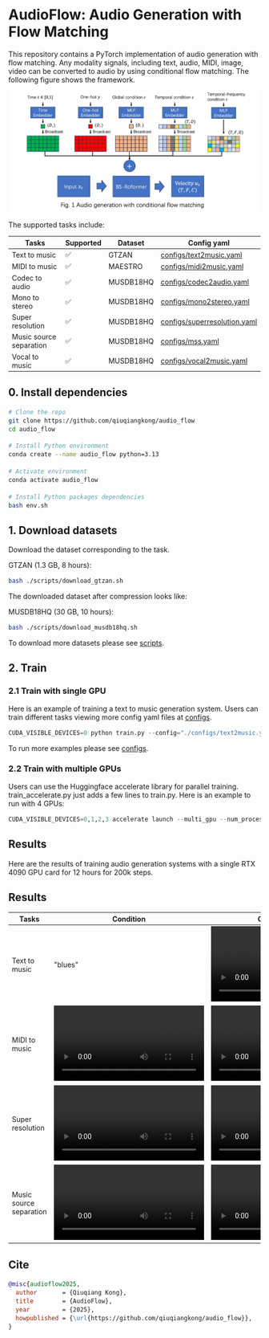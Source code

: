 # AudioFlow: Audio Generation with Flow Matching

This repository contains a PyTorch implementation of audio generation with flow matching. Any modality signals, including text, audio, MIDI, image, video can be converted to audio by using conditional flow matching. The following figure shows the framework.

![Framework](./assets/framework.png)

The supported tasks include:

| Tasks                   | Supported    | Dataset    | Config yaml                                                  |
|-------------------------|--------------|------------|--------------------------------------------------------------|
| Text to music           | ✅           | GTZAN      | [configs/text2music.yaml](configs/text2music.yaml)           |
| MIDI to music           | ✅           | MAESTRO    | [configs/midi2music.yaml](configs/midi2music.yaml)           |
| Codec to audio          | ✅           | MUSDB18HQ  | [configs/codec2audio.yaml](configs/codec2audio.yaml)         |
| Mono to stereo          | ✅           | MUSDB18HQ  | [configs/mono2stereo.yaml](configs/mono2stereo.yaml)         |
| Super resolution        | ✅           | MUSDB18HQ  | [configs/superresolution.yaml](configs/superresolution.yaml) |
| Music source separation | ✅           | MUSDB18HQ  | [configs/mss.yaml](configs/mss.yaml)                         |
| Vocal to music          | ✅           | MUSDB18HQ  | [configs/vocal2music.yaml](configs/vocal2music.yaml)         |


## 0. Install dependencies

```bash
# Clone the repo
git clone https://github.com/qiuqiangkong/audio_flow
cd audio_flow

# Install Python environment
conda create --name audio_flow python=3.13

# Activate environment
conda activate audio_flow

# Install Python packages dependencies
bash env.sh
```

## 1. Download datasets

Download the dataset corresponding to the task. 

GTZAN (1.3 GB, 8 hours):

```bash
bash ./scripts/download_gtzan.sh
```

The downloaded dataset after compression looks like:

MUSDB18HQ (30 GB, 10 hours):

```bash
bash ./scripts/download_musdb18hq.sh
```

To download more datasets please see [scripts](scripts).

## 2. Train

### 2.1 Train with single GPU

Here is an example of training a text to music generation system. Users can train different tasks viewing more config yaml files at [configs](configs).

```python
CUDA_VISIBLE_DEVICES=0 python train.py --config="./configs/text2music.yaml"
```

To run more examples please see [configs](configs).

### 2.2 Train with multiple GPUs

Users can use the Huggingface accelerate library for parallel training. train_accelerate.py just adds a few lines to train.py. Here is an example to run with 4 GPUs:

```python
CUDA_VISIBLE_DEVICES=0,1,2,3 accelerate launch --multi_gpu --num_processes 4 train_accelerate.py --config="./configs/text2music.yaml"
```

## Results

Here are the results of training audio generation systems with a single RTX 4090 GPU card for 12 hours for 200k steps.

## Results

| Tasks                   | Condition    | Generated audio | Ground truth |
|-------------------------|--------------|-----------------|--------------|
| Text to music           | "blues"      | <video src=https://github.com/user-attachments/assets/1a62cb11-fdec-445a-a38c-3f5d9f82748e autoplay controls></video> | N.A.         |
| MIDI to music           | <video src=https://github.com/user-attachments/assets/81ce572a-f0da-4b69-bdd3-5be9d0c3e4d5> | <video src=https://github.com/user-attachments/assets/5f21234e-dc02-4b2a-b0f2-43d9d24d5775> | <video src=https://github.com/user-attachments/assets/6cecccd7-31f7-43da-a601-9cfc4e7e617f> |
| Super resolution        | <video src=https://github.com/user-attachments/assets/47d4428f-cdb5-400a-9257-15679f4de86f> | <video src=https://github.com/user-attachments/assets/13021a63-7530-49b7-b897-09a3bd004b10> | <video src=https://github.com/user-attachments/assets/b8330d99-2b58-4c98-b66e-ef2f265fe6ad> |
| Music source separation | <video src=https://github.com/user-attachments/assets/26a37757-ea88-4ab6-bab4-6dd3d1ac716c> | <video src=https://github.com/user-attachments/assets/d3022759-7f70-4abb-93c4-decd34438d31> | <video src=https://github.com/user-attachments/assets/45e32fb7-7210-4399-9079-be4991498ede> |


## Cite

```bibtex
@misc{audioflow2025,
  author       = {Qiuqiang Kong},
  title        = {AudioFlow},
  year         = {2025},
  howpublished = {\url{https://github.com/qiuqiangkong/audio_flow}},
}
```
